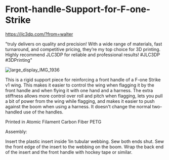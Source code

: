 # Front-handle-Support-for-F-one-Strike

https://jlc3dp.com/?from=walter

"truly delivers on quality and precision! With a wide range of materials, fast turnaround, and competitive pricing, they’re my top choice for 3D printing. Highly recommend JLC3DP for reliable and professional results! #JLC3DP #3DPrinting"

![large_display_IMG_1936](https://github.com/user-attachments/assets/0410ad24-217e-415f-9be0-2e40d442629f)

This is a rigid support piece for reinforcing a front handle of a F-one Strike v1 wing.  This makes it easier to control the wing when flagging it by the front handle and when flying it with one hand and a harness.  The extra stiffness allows more control over roll and pitch when flagging, lets you pull a bit of power from the wing while flagging, and makes it easier to push against the boom when using a harness.  It doesn't change the normal two-handled use of the handles.

Printed in Atomic Filament Carbon Fiber PETG

Assembly:

Insert the plastic insert inside 1in tubular webbing.
Sew both ends shut.
Sew the front edge of the insert to the webbing on the boom.
Wrap the back end of the insert and the front handle with hockey tape or similar.
